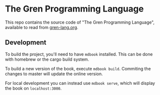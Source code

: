 # The Gren Programming Language

This repo contains the source code of "The Gren Programming Language", available to read from [gren-lang.org](https://gren-lang.org/book/).

## Development

To build the project, you'll need to have `mdbook` installed. This can be done with homebrew or the cargo build system.

To build a new version of the book, execute `mdbook build`. Commiting the changes to master will update the online version.

For local development you can instead use `mdbook serve`, which will display the book on `localhost:3000`.
